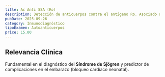```yaml
---
title: Ac Anti SSA (Ro)
description: Detección de anticuerpos contra el antígeno Ro. Asociado a **Síndrome de Sjögren**, LES cutáneo subagudo y predictor de Lupus Neonatal.
pubDate: 2025-09-26
category: Inmunodiagnóstico
tipoExamen: Autoanticuerpos
price: 15.00
---
```


## Relevancia Clínica
Fundamental en el diagnóstico del **Síndrome de Sjögren** y predictor de complicaciones en el embarazo (bloqueo cardíaco neonatal).